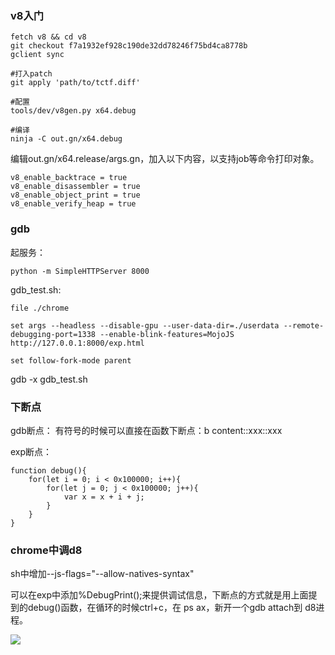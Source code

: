 ### v8入门

```
fetch v8 && cd v8
git checkout f7a1932ef928c190de32dd78246f75bd4ca8778b
gclient sync

#打入patch
git apply 'path/to/tctf.diff'

#配置
tools/dev/v8gen.py x64.debug

#编译
ninja -C out.gn/x64.debug
```

编辑out.gn/x64.release/args.gn，加入以下内容，以支持job等命令打印对象。
```
v8_enable_backtrace = true
v8_enable_disassembler = true
v8_enable_object_print = true
v8_enable_verify_heap = true
```

### gdb
起服务：
```
python -m SimpleHTTPServer 8000
```

gdb_test.sh:
```
file ./chromeset args --headless --disable-gpu --user-data-dir=./userdata --remote-debugging-port=1338 --enable-blink-features=MojoJS http://127.0.0.1:8000/exp.htmlset follow-fork-mode parent
```

gdb -x gdb_test.sh

### 下断点

gdb断点：
有符号的时候可以直接在函数下断点：b content::xxx::xxx

exp断点：
```
function debug(){    for(let i = 0; i < 0x100000; i++){        for(let j = 0; j < 0x100000; j++){            var x = x + i + j;        }    }}
```

### chrome中调d8

sh中增加--js-flags="--allow-natives-syntax"

可以在exp中添加%DebugPrint();来提供调试信息，下断点的方式就是用上面提到的debug()函数，在循环的时候ctrl+c，在 ps ax，新开一个gdb attach到 d8进程。

![](./img/1.png)

